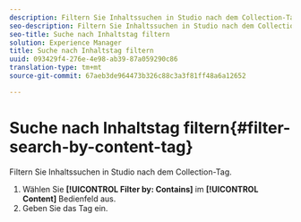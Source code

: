 ```yaml
---
description: Filtern Sie Inhaltssuchen in Studio nach dem Collection-Tag.
seo-description: Filtern Sie Inhaltssuchen in Studio nach dem Collection-Tag.
seo-title: Suche nach Inhaltstag filtern
solution: Experience Manager
title: Suche nach Inhaltstag filtern
uuid: 093429f4-276e-4e98-ab39-87a059290c86
translation-type: tm+mt
source-git-commit: 67aeb3de964473b326c88c3a3f81ff48a6a12652

---
```



# Suche nach Inhaltstag filtern{#filter-search-by-content-tag}

Filtern Sie Inhaltssuchen in Studio nach dem Collection-Tag.

1. Wählen Sie **[!UICONTROL Filter by: Contains]** im **[!UICONTROL Content]** Bedienfeld aus.
1. Geben Sie das Tag ein.
